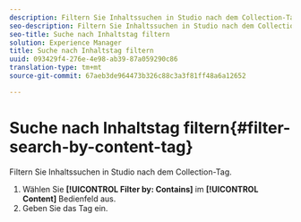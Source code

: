 ```yaml
---
description: Filtern Sie Inhaltssuchen in Studio nach dem Collection-Tag.
seo-description: Filtern Sie Inhaltssuchen in Studio nach dem Collection-Tag.
seo-title: Suche nach Inhaltstag filtern
solution: Experience Manager
title: Suche nach Inhaltstag filtern
uuid: 093429f4-276e-4e98-ab39-87a059290c86
translation-type: tm+mt
source-git-commit: 67aeb3de964473b326c88c3a3f81ff48a6a12652

---
```



# Suche nach Inhaltstag filtern{#filter-search-by-content-tag}

Filtern Sie Inhaltssuchen in Studio nach dem Collection-Tag.

1. Wählen Sie **[!UICONTROL Filter by: Contains]** im **[!UICONTROL Content]** Bedienfeld aus.
1. Geben Sie das Tag ein.
